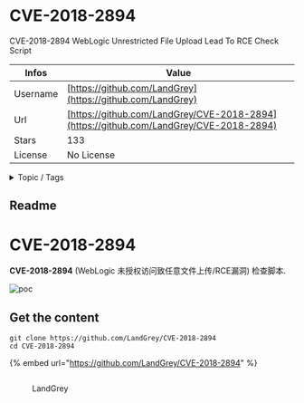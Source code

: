 # CVE-2018-2894

CVE-2018-2894 WebLogic Unrestricted File Upload Lead To RCE Check Script

| Infos    | Value                                                              |
| -------- | -------------------------------------------------------------------|
| Username | [https://github.com/LandGrey](https://github.com/LandGrey) |
| Url      | [https://github.com/LandGrey/CVE-2018-2894](https://github.com/LandGrey/CVE-2018-2894)                                               |
| Stars    | 133                                                          |
| License  | No License                                                        |

<details>

<summary>Topic / Tags</summary>



</details>

## Readme

# CVE-2018-2894



**CVE-2018-2894** (WebLogic 未授权访问致任意文件上传/RCE漏洞) 检查脚本.

![poc](poc.png)




## Get the content

```
git clone https://github.com/LandGrey/CVE-2018-2894
cd CVE-2018-2894
```

{% embed url="https://github.com/LandGrey/CVE-2018-2894" %}

<figure><img src="https://avatars.githubusercontent.com/u/16769779?v=4" alt=""><figcaption><p>LandGrey</p></figcaption></figure>
